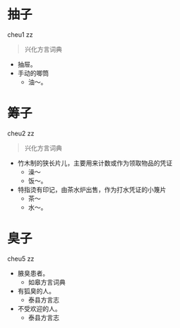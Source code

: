 

# 抽子
cheu1 zz
> 兴化方言词典
- 抽屉。
- 手动的唧筒
  - 油～。

# 筹子
cheu2 zz
> 兴化方言词典
- 竹木制的狭长片儿，主要用来计数或作为领取物品的凭证
  - 澡～
  - 饭～。
- 特指烫有印记，由茶水炉出售，作为打水凭证的小篾片
  - 茶～
  - 水～。



# 臭子
cheu5 zz
+ 腋臭患者。
  * 如皋方言词典
+ 有狐臭的人。
  * 泰县方言志
+ 不受欢迎的人。
  * 泰县方言志
